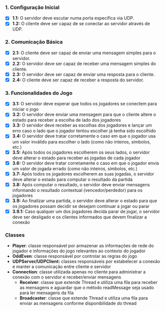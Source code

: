 ### 1. **Configuração Inicial**
- [X] **1.1:** O servidor deve escutar numa porta específica via UDP.
- [X] **1.2:** O cliente deve ser capaz de se conectar ao servidor através de UDP.

### 2. **Comunicação Básica**
- [X] **2.1:** O cliente deve ser capaz de enviar uma mensagem simples para o servidor.
- [X] **2.2:** O servidor deve ser capaz de receber uma mensagem simples do cliente.
- [X] **2.3:** O servidor deve ser capaz de enviar uma resposta para o cliente.
- [X] **2.4:** O cliente deve ser capaz de receber a resposta do servidor.

### 3. **Funcionalidades do Jogo**

- [X] **3.1:** O servidor deve esperar que todos os jogadores se conectem para iniciar o jogo
- [X] **3.2:** O servidor deve enviar uma mensagem para que o cliente altere o estado para receber a escolha de lado dos jogadores
- [X] **3.3:** O servidor deve receber as escolhas dos jogadores e lançar um erro caso o lado que o jogador tentou escolher já tenha sido escolhido
- [X] **3.4:** O servidor deve tratar corretamente o caso em que o jogador usa um valor inválido para escolher o lado (como não inteiros, símbolos, etc.)
- [X] **3.5:** Após todos os jogadores escolherem os seus lados, o servidor deve alterar o estado para receber as jogadas de cada jogador
- [X] **3.6:** O servidor deve tratar corretamente o caso em que o jogador envia um valor de jogada errado (como não inteiros, símbolos, etc.)
- [X] **3.7:** Após todos os jogadores escolherem as suas jogadas, o servidor deve alterar o estado para computar o resultado da partida
- [X] **3.8:** Após computar o resultado, o servidor deve enviar mensagens informando o resultado contextual (vencedor/perdedor) para os jogadores
- [X] **3.9:** Ao finalizar uma partida, o servidor deve alterar o estado para que os jogadores possam decidir se desejam continuar a jogar ou parar
- [X] **3.9.1:** Caso qualquer um dos jogadores decida parar de jogar, o servidor deve ser desligado e os clientes informados que devem finalizar a conexão 

### Classes

- **Player**: classe responsável por armazenar as informações de rede do jogador e informações do jogo relevantes ao contexto do jogador
- **OddEven**: classe responsável por controlar as regras do jogo
- **UDPServer/UDPClient:** classes responsáveis por estabelecer a conexão e manter a comunicação entre cliente e servidor
- **Connection**: classe utilizada apenas no cliente para administrar a conexão com o servidor e receber/enviar mensagens
  - **Receiver**: classe que extende Thread e utiliza uma fila para receber as mensagens e aguardar que o método readMessage seja usado para ler mensagens da fila
  - **Broadcaster**: classe que extende Thread e utiliza uma fila para enviar as mensagens conforme disponibilidade do thread